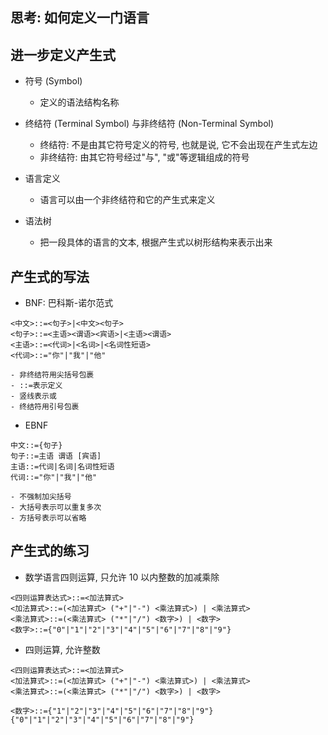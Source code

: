 ## 思考: 如何定义一门语言

## 进一步定义产生式

- 符号 (Symbol)

  - 定义的语法结构名称

- 终结符 (Terminal Symbol) 与非终结符 (Non-Terminal Symbol)

  - 终结符: 不是由其它符号定义的符号, 也就是说, 它不会出现在产生式左边
  - 非终结符: 由其它符号经过"与", "或"等逻辑组成的符号

- 语言定义

  - 语言可以由一个非终结符和它的产生式来定义

- 语法树
  - 把一段具体的语言的文本, 根据产生式以树形结构来表示出来

## 产生式的写法

- BNF: 巴科斯-诺尔范式

```
<中文>::=<句子>|<中文><句子>
<句子>::=<主语><谓语><宾语>|<主语><谓语>
<主语>::=<代词>|<名词>|<名词性短语>
<代词>::="你"|"我"|"他"

- 非终结符用尖括号包裹
- ::=表示定义
- 竖线表示或
- 终结符用引号包裹
```

- EBNF

```
中文::={句子}
句子::=主语 谓语 [宾语]
主语::=代词|名词|名词性短语
代词::="你"|"我"|"他"

- 不强制加尖括号
- 大括号表示可以重复多次
- 方括号表示可以省略
```

## 产生式的练习

- 数学语言四则运算, 只允许 10 以内整数的加减乘除

```
<四则运算表达式>::=<加法算式>
<加法算式>::=(<加法算式> ("+"|"-") <乘法算式>) | <乘法算式>
<乘法算式>::=(<乘法算式> ("*"|"/") <数字>) | <数字>
<数字>::={"0"|"1"|"2"|"3"|"4"|"5"|"6"|"7"|"8"|"9"}
```

- 四则运算, 允许整数

```
<四则运算表达式>::=<加法算式>
<加法算式>::=(<加法算式> ("+"|"-") <乘法算式>) | <乘法算式>
<乘法算式>::=(<乘法算式> ("*"|"/") <数字>) | <数字>

<数字>::={"1"|"2"|"3"|"4"|"5"|"6"|"7"|"8"|"9"}{"0"|"1"|"2"|"3"|"4"|"5"|"6"|"7"|"8"|"9"}
```

